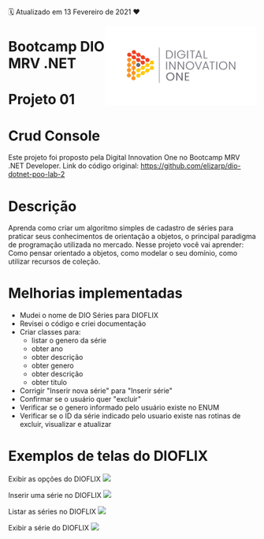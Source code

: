 :spiral_calendar: Atualizado em 13 Fevereiro de 2021 :heart:

<img align="right" alt="GIF" height="160px" src="https://github.com/rdeconti/rdeconti-resources/blob/main/Digital%20Innovation%20One%20-%20Logotipo.png" />

# Bootcamp DIO MRV .NET 
# Projeto 01
# Crud Console
Este projeto foi proposto pela Digital Innovation One no Bootcamp MRV .NET Developer.
Link do código original: https://github.com/elizarp/dio-dotnet-poo-lab-2

# Descrição
Aprenda como criar um algoritmo simples de cadastro de séries para praticar seus conhecimentos de orientação a objetos, o principal paradigma de programação utilizada no mercado. Nesse projeto você vai aprender: Como pensar orientado a objetos, como modelar o seu domínio, como utilizar recursos de coleção.

# Melhorias implementadas
- Mudei o nome de DIO Séries para DIOFLIX
- Revisei o código e criei documentação
- Criar classes para:
    - listar o genero da série
    - obter ano
    - obter descrição
    - obter genero
    - obter descrição
    - obter titulo
- Corrigir "Inserir nova série" para "Inserir série"
- Confirmar se o usuário quer "excluir"
- Verificar se o genero informado pelo usuário existe no ENUM
- Verificar se o ID da série indicado pelo usuario existe nas rotinas de excluir, visualizar e atualizar 

# Exemplos de telas do DIOFLIX
Exibir as opções do DIOFLIX
<img src="https://github.com/rdeconti/Project-Dio-Crud-Console/blob/main/DIOFLIX%20-%20Op%C3%A7%C3%B5es.png" />

Inserir uma série no DIOFLIX
<img src="https://github.com/rdeconti/Project-Dio-Crud-Console/blob/main/DIOFLIX%20-%20Inserir.png" />

Listar as séries no DIOFLIX
<img src="https://github.com/rdeconti/Project-Dio-Crud-Console/blob/main/DIOFLIX%20-%20Listar.png" />

Exibir a série do DIOFLIX
<img src="https://github.com/rdeconti/Project-Dio-Crud-Console/blob/main/DIOFLIX%20-%20Exibir.png" />
